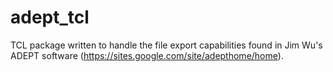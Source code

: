 adept_tcl
=========

TCL package written to handle the file export capabilities found in Jim Wu's ADEPT software (https://sites.google.com/site/adepthome/home).
